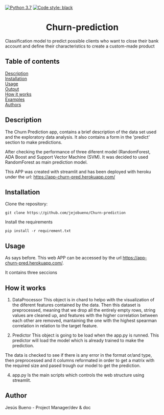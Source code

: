 [![Python 3.7](https://img.shields.io/badge/python-3.7-blue.svg)](https://www.python.org/downloads/release/python-360/)
[![Code style: black](https://img.shields.io/badge/code%20style-black-000000.svg)](https://github.com/psf/black)
<div align = "center">

<h1>Churn-prediction</h1>
</div>

Classification model to predict possible clients who want to close their bank account and define their characteristics to create a custom-made product

## Table of contents
[Description](#Description)  
[Installation](#Installation)  
[Usage](#Usage)  
[Output](#Output)  
[How it works](#How-it-works)  
[Examples](#Examples)  
[Authors](#Authors)

## Description
The Churn Prediction app, contains a brief description of the data set used and the exploratory data analysis.  It also contains a form in the 'predict' section to make predictions. 

After checking the performance of three diferent model (RandomForest, ADA Boost and Support Vector Machine (SVM). It was decided to used RandomForest as main prediction model.

This APP was created with streamlit and has been deployed with heroku under the url: https://app-churn-pred.herokuapp.com/

## Installation

Clone the repository:
```
git clone https://github.com/jejobueno/Churn-prediction
```

Install the requirements
```
pip install -r requirement.txt
```

## Usage
  
As says before. This web APP can be accessed by the url https://app-churn-pred.herokuapp.com/.

It contains three seccions

## How it works
1. DataProcessor
This object is in chard to helpo with the visualization of the diferent features contained by the data. Then
this dataset is preprocessed, meaning that we drop all the entirely empty rows, string values
are cleaned up, and features with the higher correlation between each other are removed, mantaining the one
with the highest spearman correlation in relation to the target feature.

2. Predictor 
This object is going to be load when the app.py is runned. This predictor will load the model which is already trained to make the prediction.

The data is checked to see if there is any error in the format or/and type, then preprocessed and it columns reformated in order to get a matrix with the required size and pased trough our model to get the prediction.

4. app.py
Is the main scripts which controls the web structure using streamlit.

## Author
Jesús Bueno - Project Manager/dev & doc  
